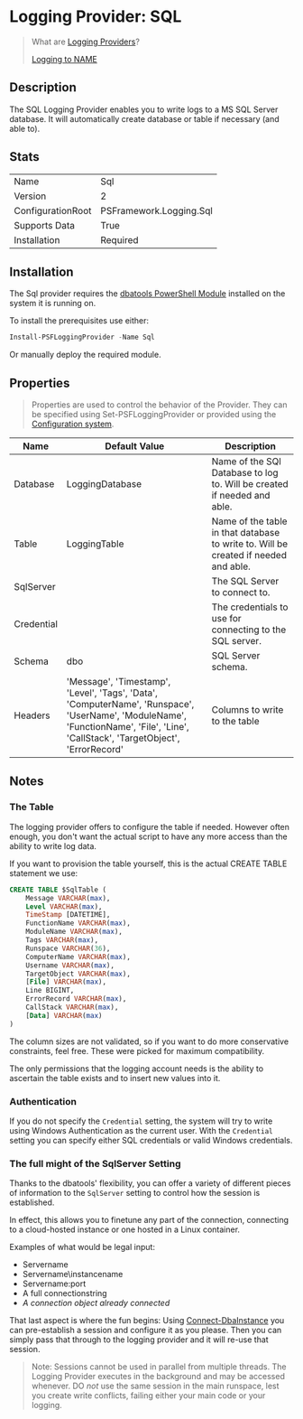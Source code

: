 ﻿# Logging Provider: SQL

> What are [Logging Providers](../basics/logging-providers.md)?
>
> [Logging to NAME](../loggingto/sql.md)

## Description

The SQL Logging Provider enables you to write logs to a MS SQL Server database.
It will automatically create database or table if necessary (and able to).

## Stats

|||
|---|---|
|Name|Sql|
|Version|2|
|ConfigurationRoot|PSFramework.Logging.Sql|
|Supports Data|True|
|Installation|Required|

## Installation

The Sql provider requires the [dbatools PowerShell Module](https://dbatools.io) installed on the system it is running on.

To install the prerequisites use either:

```powershell
Install-PSFLoggingProvider -Name Sql
```

Or manually deploy the required module.

## Properties

> Properties are used to control the behavior of the Provider.
> They can be specified using Set-PSFLoggingProvider or provided using the [Configuration system](../../Configuration/overview.md).

|Name|Default Value|Description|
|---|---|---|
|Database|LoggingDatabase|Name of the SQl Database to log to. Will be created if needed and able.|
|Table|LoggingTable|Name of the table in that database to write to. Will be created if needed and able.|
|SqlServer||The SQL Server to connect to.|
|Credential||The credentials to use for connecting to the SQL server.|
|Schema|dbo|SQL Server schema.|
|Headers|'Message', 'Timestamp', 'Level', 'Tags', 'Data', 'ComputerName', 'Runspace', 'UserName', 'ModuleName', 'FunctionName', 'File', 'Line', 'CallStack', 'TargetObject', 'ErrorRecord'|Columns to write to the table|

## Notes

### The Table

The logging provider offers to configure the table if needed.
However often enough, you don't want the actual script to have any more access than the ability to write log data.

If you want to provision the table yourself, this is the actual CREATE TABLE statement we use:

```SQL
CREATE TABLE $SqlTable (
    Message VARCHAR(max),
    Level VARCHAR(max),
    TimeStamp [DATETIME],
    FunctionName VARCHAR(max),
    ModuleName VARCHAR(max),
    Tags VARCHAR(max),
    Runspace VARCHAR(36),
    ComputerName VARCHAR(max),
    Username VARCHAR(max),
    TargetObject VARCHAR(max),
    [File] VARCHAR(max),
    Line BIGINT,
    ErrorRecord VARCHAR(max),
    CallStack VARCHAR(max),
    [Data] VARCHAR(max)
)
```

The column sizes are not validated, so if you want to do more conservative constraints, feel free.
These were picked for maximum compatibility.

The only permissions that the logging account needs is the ability to ascertain the table exists and to insert new values into it.

### Authentication

If you do not specify the `Credential` setting, the system will try to write using Windows Authentication as the current user.
With the `Credential` setting you can specify either SQL credentials or valid Windows credentials.

### The full might of the SqlServer Setting

Thanks to the dbatools' flexibility, you can offer a variety of different pieces of information to the `SqlServer` setting to control how the session is established.

In effect, this allows you to finetune any part of the connection, connecting to a cloud-hosted instance or one hosted in a Linux container.

Examples of what would be legal input:

+ Servername
+ Servername\instancename
+ Servername:port
+ A full connectionstring
+ *A connection object already connected*

That last aspect is where the fun begins:
Using [Connect-DbaInstance](https://docs.dbatools.io/#Connect-DbaInstance) you can pre-establish a session and configure it as you please.
Then you can simply pass that through to the logging provider and it will re-use that session.

> Note: Sessions cannot be used in parallel from multiple threads.
> The Logging Provider executes in the background and may be accessed whenever.
> DO _not_ use the same session in the main runspace, lest you create write conflicts, failing either your main code or your logging.
